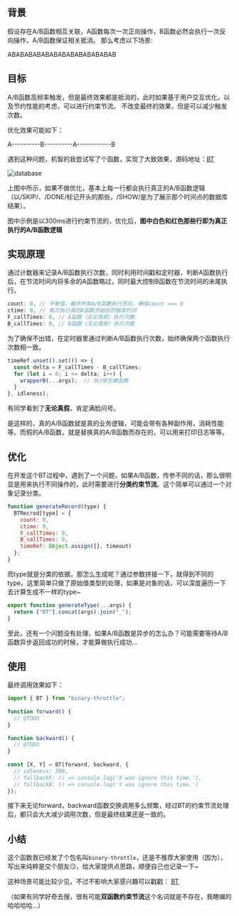 ## 背景
假设存在A/B函数相互关联，A函数每次一次正向操作，B函数必然会执行一次反向操作，A/B函数保证相关抵消。
那么考虑以下场景:

ABABABABABABABABABABABABAB

## 目标
A/B函数高频率触发，但是最终效果都是抵消的，此时如果基于用户交互优化，以及节约性能的考虑，可以进行约束节流。
不改变最终的效果，但是可以减少触发次数。

优化效果可能如下：

A----------B----------A------------B

遇到这种问题，机智的我尝试写了个函数，实现了大致效果，源码地址：[BT](https://github.com/soulizs/BT/blob/master/src/index.js)

![database](https://user-gold-cdn.xitu.io/2019/6/7/16b31eae43cf9f24?w=876&h=1198&f=png&s=484192)

上图中所示，如果不做优化，基本上每一行都会执行真正的A/B函数逻辑（以/SKIP/、/DONE/标记开头的那些，/SHOW/是为了展示那个时间点的数据库结果）。

图中示例是以300ms进行约束节流的，优化后，**图中白色和红色那些行即为真正执行的A/B函数逻辑**

## 实现原理
通过计数器来记录A/B函数执行次数，同时利用时间戳和定时器，判断A函数执行后，在节流时间内将多余的A函数略过，同时最大控制B函数在节流时间的末尾执行。
```js
count: 0, // 平衡值，最终所有A/B函数执行完后，确保count === 0
ctime: 0, // 每次执行真的A函数开始后的触发时间
F_callTimes: 0, // A函数（无论真假）执行次数
B_callTimes: 0, // B函数（无论真假）执行次数
```

为了确保不出错，在定时器里通过判断A/B函数执行次数，始终确保两个函数执行次数相一致。

```js
timeRef.unset().set(() => {
  const delta = F_callTimes - B_callTimes;
  for (let i = 0; i <= delta; i++) {
    wrapperB(...args);  // 执行B包裹函数
  }
}, idleness);
```

有同学看到了**无论真假**，肯定满脸问号。

是这样的，真的A/B函数就是真的业务逻辑，可能会带有各种副作用，消耗性能等。而假的A/B函数，就是替换真的A/B函数而存在的，可以用来打印日志等等。

## 优化
在开发这个BT过程中，遇到了一个问题，如果A/B函数，传参不同的话，那么很明显是用来执行不同操作的，此时需要进行**分类约束节流**。这个简单可以通过一个对象记录分类。

```js
function generateRecord(type) {
  BTRecrod[type] = {
    count: 0,
    ctime: 0,
    F_callTimes: 0,
    B_callTimes: 0,
    timeRef: Object.assign({}, timeout)
  };
}
```

而type就是分类的依据，那怎么生成呢？通过参数拼接一下，就得到不同的type。这里简单只做了原始值类型的处理，如果是对象的话，可以深度遍历一下去计算生成不一样的type~
```js
export function generateType(...args) {
  return ["BT"].concat(args).join("_");
}
```

至此，还有一个问题没有处理，如果A/B函数是异步的怎么办？可能需要等待A/B函数异步返回成功的时候，才能算做执行成功...

## 使用
最终调用效果如下：
```js
import { BT } from "binary-throttle";
 
function forward() {
  // @TODO
}
 
function backward() {
  // @TODO
}
 
const [X, Y] = BT(forward, backward, {
  // idleness: 300,
  // fallbackF: () => console.log('X was ignore this time.'),
  // fallbackB: () => console.log('Y was ignore this time.')
});
```

接下来无论forward，backward函数交换调用多么频繁，经过BT的约束节流处理后，都只会大大减少调用次数，但是最终结果还是一致的。

## 小结
这个函数我已经发了个包名叫`binary-throttle`，还是不推荐大家使用（因为），写出来纯粹是交个朋友😏，给大家提供点思路，顺便自己也记录一下~

这种场景可能比较少见，不过不影响大家感兴趣可以戳戳： [BT](https://www.npmjs.com/package/binary-throttle)

（如果有同学好奇去搜，很有可能**双函数约束节流**这个名词就是不存在，我瞎编的哈哈哈哈...）